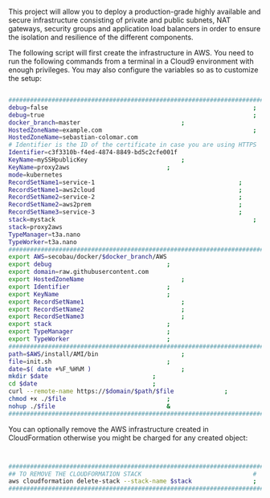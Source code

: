 This project will allow you to deploy a production-grade highly available and secure infrastructure consisting of private and public subnets, NAT gateways, security groups and application load balancers in order to ensure the isolation and resilience of the different components.

The following script will first create the infrastructure in AWS. You need to run the following commands from a terminal in a Cloud9 environment with enough privileges.
You may also configure the variables so as to customize the setup:

```BASH 

#########################################################################
debug=false                                                     	;
debug=true                                                     		;
docker_branch=master							;
HostedZoneName=example.com                                  	 	;
HostedZoneName=sebastian-colomar.com                                   	;
# Identifier is the ID of the certificate in case you are using HTTPS	#
Identifier=c3f3310b-f4ed-4874-8849-bd5c2cfe001f                         ;
KeyName=mySSHpublicKey							;
KeyName=proxy2aws							;
mode=kubernetes                                                       	;
RecordSetName1=service-1                                   		;
RecordSetName1=aws2cloud                                   		;
RecordSetName2=service-2                                   		;
RecordSetName2=aws2prem                                   		;
RecordSetName3=service-3                                   		;
stack=mystack                                                     	;
stack=proxy2aws                                                     	;
TypeManager=t3a.nano                                                    ;
TypeWorker=t3a.nano                                                     ;
#########################################################################
export AWS=secobau/docker/$docker_branch/AWS                            ;
export debug								;
export domain=raw.githubusercontent.com                                 ;
export HostedZoneName							;
export Identifier							;
export KeyName								;
export RecordSetName1							;
export RecordSetName2							;
export RecordSetName3							;
export stack								;
export TypeManager							;
export TypeWorker							;
#########################################################################
path=$AWS/install/AMI/bin						;
file=init.sh								;
date=$( date +%F_%H%M )							;
mkdir $date								;
cd $date								;
curl --remote-name https://$domain/$path/$file				;
chmod +x ./$file							;
nohup ./$file								&
#########################################################################


```


You can optionally remove the AWS infrastructure created in CloudFormation otherwise you might be charged for any created object:


```BASH


#########################################################################
## TO REMOVE THE CLOUDFORMATION STACK                           	#
aws cloudformation delete-stack --stack-name $stack             	;
#########################################################################


```



